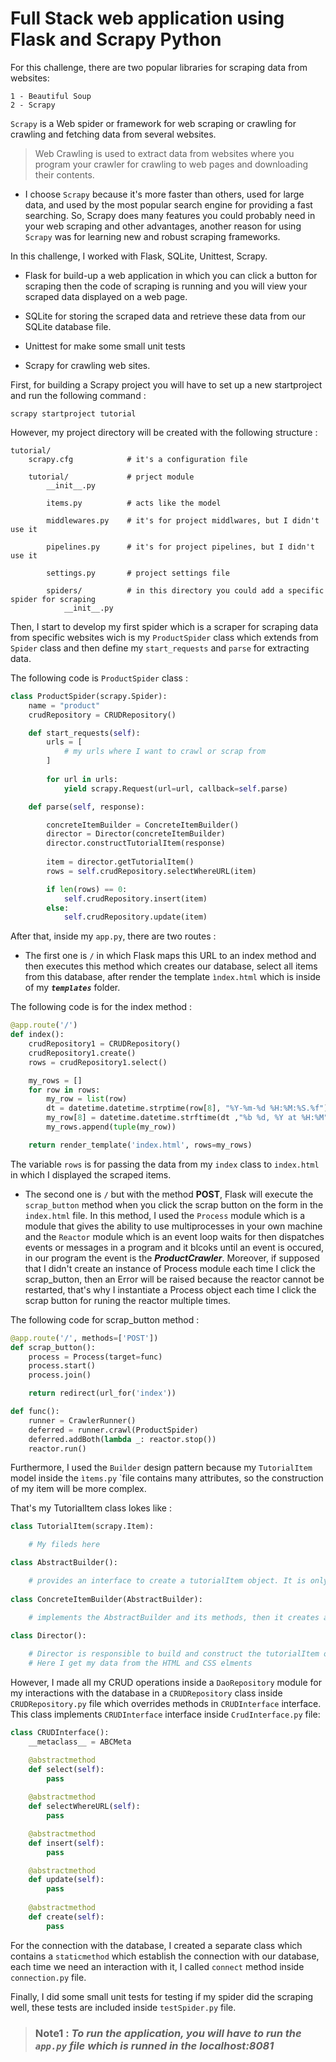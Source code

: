 # Full Stack web application using Flask and Scrapy Python

For this challenge, there are two popular libraries for scraping data from websites:

    1 - Beautiful Soup
    2 - Scrapy

`Scrapy` is a Web spider or framework for web scraping or crawling for crawling and fetching data from several websites.

> Web Crawling is used to extract data from websites where you program your crawler for crawling to web pages and downloading their contents.

- I choose `Scrapy` because it's more faster than others, used for large data, and used by the most popular search engine for providing a fast searching. So, Scrapy does many features you could probably need in your web scraping and other advantages, another reason for using `Scrapy` was for learning new and robust scraping frameworks.

In this challenge, I worked with Flask, SQLite, Unittest, Scrapy.

- Flask for build-up a web application in which you can click a button for scraping then the code of scraping is running and you will view your scraped data displayed on a web page.

- SQLite for storing the scraped data and retrieve these data from our SQLite database file.

- Unittest for make some small unit tests

- Scrapy for crawling web sites.

First, for building a Scrapy project you will have to set up a new startproject and run the following command :

```console 
scrapy startproject tutorial 
```
However, my project directory will be created with the following structure :

```console 
tutorial/
    scrapy.cfg            # it's a configuration file

    tutorial/             # prject module
        __init__.py

        items.py          # acts like the model

        middlewares.py    # it's for project middlwares, but I didn't use it

        pipelines.py      # it's for project pipelines, but I didn't use it

        settings.py       # project settings file

        spiders/          # in this directory you could add a specific spider for scraping
            __init__.py
```

Then, I start to develop my first spider which is a scraper for scraping data from specific websites wich is my ```ProductSpider``` class which extends from ```Spider``` class and then define my ```start_requests``` and ```parse``` for extracting data.

The following code is `ProductSpider` class :

```python
class ProductSpider(scrapy.Spider):
    name = "product"
    crudRepository = CRUDRepository()

    def start_requests(self):
        urls = [
            # my urls where I want to crawl or scrap from
        ]
        
        for url in urls:
            yield scrapy.Request(url=url, callback=self.parse)

    def parse(self, response):

        concreteItemBuilder = ConcreteItemBuilder()
        director = Director(concreteItemBuilder)
        director.constructTutorialItem(response)
        
        item = director.getTutorialItem()
        rows = self.crudRepository.selectWhereURL(item)

        if len(rows) == 0:
            self.crudRepository.insert(item)
        else:
            self.crudRepository.update(item)
```

After that, inside my ```app.py```, there are two routes :
 
* The first one is `/` in which Flask maps this URL to an index method and then executes this method which creates our database, select all items from this database, after render the template ```ìndex.html``` which is inside of my ***`templates`*** folder.

The following code is for the index method :

```python
@app.route('/')
def index():
    crudRepository1 = CRUDRepository()
    crudRepository1.create()
    rows = crudRepository1.select()

    my_rows = []
    for row in rows:
        my_row = list(row)
        dt = datetime.datetime.strptime(row[8], "%Y-%m-%d %H:%M:%S.%f")
        my_row[8] = datetime.datetime.strftime(dt ,"%b %d, %Y at %H:%M")
        my_rows.append(tuple(my_row))

    return render_template('index.html', rows=my_rows)
```

The variable `rows` is for passing the data from my `index` class to `index.html` in which I displayed the scraped items. 

* The second one is `/` but with the method **POST**, Flask will execute the ``scrap_button`` method when you click the scrap button on the form in the ``index.html`` file. In this method, I used the `Process` module which is a module that gives the ability to use multiprocesses in your own machine and the `Reactor` module which is an event loop waits for then dispatches events or messages in a program and it blcoks until an event is occured, in our program the event is the ***ProductCrawler***. Moreover, if supposed that I didn't create an instance of Process module each time I click the scrap_button, then an Error will be raised because the reactor cannot be restarted, that's why I instantiate a Process object each time I click the scrap button for runing the reactor multiple times.

The following code for scrap_button method :

```python
@app.route('/', methods=['POST'])
def scrap_button():
    process = Process(target=func)
    process.start()
    process.join()

    return redirect(url_for('index'))

def func():
    runner = CrawlerRunner()
    deferred = runner.crawl(ProductSpider)
    deferred.addBoth(lambda _: reactor.stop())
    reactor.run()
```


Furthermore, I used the `Builder` design pattern because my `TutorialItem` model inside the `ìtems.py` `file contains many attributes, so the construction of my item will be more complex.


That's my TutorialItem class lokes like :

```python
class TutorialItem(scrapy.Item):

    # My fileds here

class AbstractBuilder():

    # provides an interface to create a tutorialItem object. It is only inherited by the ConcreteItemBuilder
 
class ConcreteItemBuilder(AbstractBuilder):

    # implements the AbstractBuilder and its methods, then it creates a tutorialItem object 
   
class Director():

    # Director is responsible to build and construct the tutorialItem object using an object of ConcreteItemBuilder 
    # Here I get my data from the HTML and CSS elments
```

However, I made all my CRUD operations inside a `DaoRepository` module for my interactions with the database in a `CRUDRepository` class inside `CRUDRepository.py` file which overrides methods in `CRUDInterface` interface. This class implements `CRUDInterface` interface inside `CrudInterface.py` file:

```python
class CRUDInterface():
    __metaclass__ = ABCMeta                                                     

    @abstractmethod
    def select(self):
        pass
    
    @abstractmethod
    def selectWhereURL(self):
        pass

    @abstractmethod
    def insert(self):
        pass

    @abstractmethod
    def update(self):
        pass
    
    @abstractmethod
    def create(self):
        pass
```

For the connection with the database, I created a separate class which contains a `staticmethod` which establish the connection with our database, each time we need an interaction with it, I called `connect` method inside `connection.py` file.

Finally, I did some small unit tests for testing if my spider did the scraping well, these tests are included inside `testSpider.py` file.


>### Note1 : *To run the application, you will have to run the `app.py` file which is runned in the localhost:8081* 
